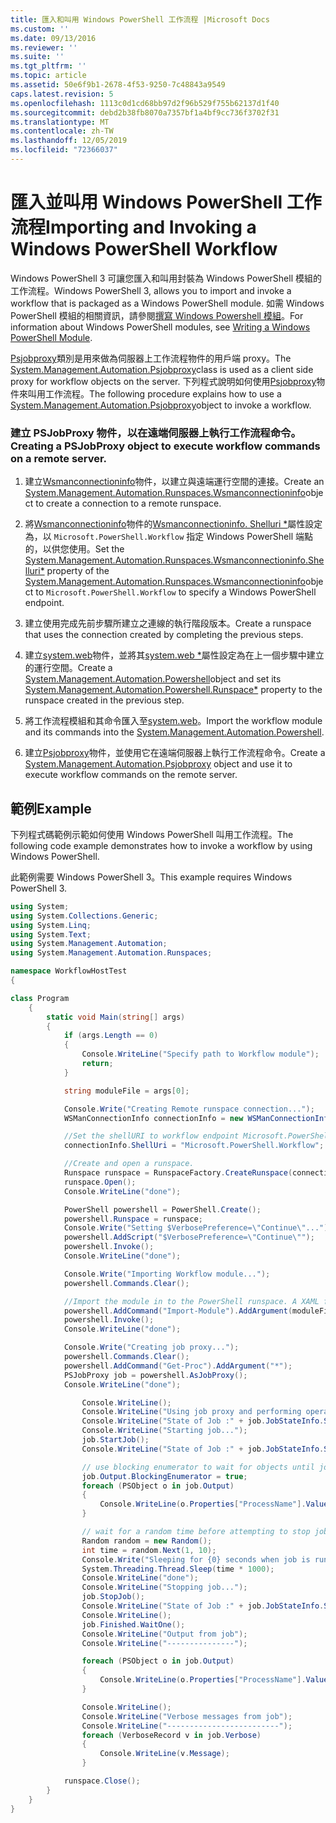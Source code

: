 ```yaml
---
title: 匯入和叫用 Windows PowerShell 工作流程 |Microsoft Docs
ms.custom: ''
ms.date: 09/13/2016
ms.reviewer: ''
ms.suite: ''
ms.tgt_pltfrm: ''
ms.topic: article
ms.assetid: 50e6f9b1-2678-4f53-9250-7c48843a9549
caps.latest.revision: 5
ms.openlocfilehash: 1113c0d1cd68bb97d2f96b529f755b62137d1f40
ms.sourcegitcommit: debd2b38fb8070a7357bf1a4bf9cc736f3702f31
ms.translationtype: MT
ms.contentlocale: zh-TW
ms.lasthandoff: 12/05/2019
ms.locfileid: "72366037"
---
```

# <a name="importing-and-invoking-a-windows-powershell-workflow"></a><span data-ttu-id="eb493-102">匯入並叫用 Windows PowerShell 工作流程</span><span class="sxs-lookup"><span data-stu-id="eb493-102">Importing and Invoking a Windows PowerShell Workflow</span></span>

<span data-ttu-id="eb493-103">Windows PowerShell 3 可讓您匯入和叫用封裝為 Windows PowerShell 模組的工作流程。</span><span class="sxs-lookup"><span data-stu-id="eb493-103">Windows PowerShell 3, allows you to import and invoke a workflow that is packaged as a Windows PowerShell module.</span></span> <span data-ttu-id="eb493-104">如需 Windows PowerShell 模組的相關資訊，請參閱[撰寫 Windows Powershell 模組](../module/writing-a-windows-powershell-module.md)。</span><span class="sxs-lookup"><span data-stu-id="eb493-104">For information about Windows PowerShell modules, see [Writing a Windows PowerShell Module](../module/writing-a-windows-powershell-module.md).</span></span>

<span data-ttu-id="eb493-105">[Psjobproxy](/dotnet/api/System.Management.Automation.PSJobProxy)類別是用來做為伺服器上工作流程物件的用戶端 proxy。</span><span class="sxs-lookup"><span data-stu-id="eb493-105">The [System.Management.Automation.Psjobproxy](/dotnet/api/System.Management.Automation.PSJobProxy)class is used as a client side proxy for workflow objects on the server.</span></span> <span data-ttu-id="eb493-106">下列程式說明如何使用[Psjobproxy](/dotnet/api/System.Management.Automation.PSJobProxy)物件來叫用工作流程。</span><span class="sxs-lookup"><span data-stu-id="eb493-106">The following procedure explains how to use a [System.Management.Automation.Psjobproxy](/dotnet/api/System.Management.Automation.PSJobProxy)object to invoke a workflow.</span></span>

### <a name="creating-a-psjobproxy-object-to-execute-workflow-commands-on-a-remote-server"></a><span data-ttu-id="eb493-107">建立 PSJobProxy 物件，以在遠端伺服器上執行工作流程命令。</span><span class="sxs-lookup"><span data-stu-id="eb493-107">Creating a PSJobProxy object to execute workflow commands on a remote server.</span></span>

1. <span data-ttu-id="eb493-108">建立[Wsmanconnectioninfo](/dotnet/api/System.Management.Automation.Runspaces.WSManConnectionInfo)物件，以建立與遠端運行空間的連接。</span><span class="sxs-lookup"><span data-stu-id="eb493-108">Create an [System.Management.Automation.Runspaces.Wsmanconnectioninfo](/dotnet/api/System.Management.Automation.Runspaces.WSManConnectionInfo)object to create a connection to a remote runspace.</span></span>

2. <span data-ttu-id="eb493-109">將[Wsmanconnectioninfo](/dotnet/api/System.Management.Automation.Runspaces.WSManConnectionInfo)物件的[Wsmanconnectioninfo. Shelluri \*](/dotnet/api/System.Management.Automation.Runspaces.WSManConnectionInfo.ShellUri)屬性設定為，以 `Microsoft.PowerShell.Workflow` 指定 Windows PowerShell 端點的，以供您使用。</span><span class="sxs-lookup"><span data-stu-id="eb493-109">Set the [System.Management.Automation.Runspaces.Wsmanconnectioninfo.Shelluri\*](/dotnet/api/System.Management.Automation.Runspaces.WSManConnectionInfo.ShellUri) property of the [System.Management.Automation.Runspaces.Wsmanconnectioninfo](/dotnet/api/System.Management.Automation.Runspaces.WSManConnectionInfo)object to `Microsoft.PowerShell.Workflow` to specify a Windows PowerShell endpoint.</span></span>

3. <span data-ttu-id="eb493-110">建立使用完成先前步驟所建立之連線的執行階段版本。</span><span class="sxs-lookup"><span data-stu-id="eb493-110">Create a runspace that uses the connection created by completing the previous steps.</span></span>

4. <span data-ttu-id="eb493-111">建立[system.web](/dotnet/api/System.Management.Automation.PowerShell)物件，並將其[system.web \*](/dotnet/api/System.Management.Automation.PowerShell.Runspace)屬性設定為在上一個步驟中建立的運行空間。</span><span class="sxs-lookup"><span data-stu-id="eb493-111">Create a [System.Management.Automation.Powershell](/dotnet/api/System.Management.Automation.PowerShell)object and set its [System.Management.Automation.Powershell.Runspace\*](/dotnet/api/System.Management.Automation.PowerShell.Runspace) property to the runspace created in the previous step.</span></span>

5. <span data-ttu-id="eb493-112">將工作流程模組和其命令匯入至[system.web](/dotnet/api/System.Management.Automation.PowerShell)。</span><span class="sxs-lookup"><span data-stu-id="eb493-112">Import the workflow module and its commands into the [System.Management.Automation.Powershell](/dotnet/api/System.Management.Automation.PowerShell).</span></span>

6. <span data-ttu-id="eb493-113">建立[Psjobproxy](/dotnet/api/System.Management.Automation.PSJobProxy)物件，並使用它在遠端伺服器上執行工作流程命令。</span><span class="sxs-lookup"><span data-stu-id="eb493-113">Create a [System.Management.Automation.Psjobproxy](/dotnet/api/System.Management.Automation.PSJobProxy) object and use it to execute workflow commands on the remote server.</span></span>

## <a name="example"></a><span data-ttu-id="eb493-114">範例</span><span class="sxs-lookup"><span data-stu-id="eb493-114">Example</span></span>

<span data-ttu-id="eb493-115">下列程式碼範例示範如何使用 Windows PowerShell 叫用工作流程。</span><span class="sxs-lookup"><span data-stu-id="eb493-115">The following code example demonstrates how to invoke a workflow by using Windows PowerShell.</span></span>

<span data-ttu-id="eb493-116">此範例需要 Windows PowerShell 3。</span><span class="sxs-lookup"><span data-stu-id="eb493-116">This example requires Windows PowerShell 3.</span></span>

```csharp
using System;
using System.Collections.Generic;
using System.Linq;
using System.Text;
using System.Management.Automation;
using System.Management.Automation.Runspaces;

namespace WorkflowHostTest
{

class Program
    {
        static void Main(string[] args)
        {
            if (args.Length == 0)
            {
                Console.WriteLine("Specify path to Workflow module");
                return;
            }

            string moduleFile = args[0];

            Console.Write("Creating Remote runspace connection...");
            WSManConnectionInfo connectionInfo = new WSManConnectionInfo();

            //Set the shellURI to workflow endpoint Microsoft.PowerShell.Workflow
            connectionInfo.ShellUri = "Microsoft.PowerShell.Workflow";

            //Create and open a runspace.
            Runspace runspace = RunspaceFactory.CreateRunspace(connectionInfo);
            runspace.Open();
            Console.WriteLine("done");

            PowerShell powershell = PowerShell.Create();
            powershell.Runspace = runspace;
            Console.Write("Setting $VerbosePreference=\"Continue\"...");
            powershell.AddScript("$VerbosePreference=\"Continue\"");
            powershell.Invoke();
            Console.WriteLine("done");

            Console.Write("Importing Workflow module...");
            powershell.Commands.Clear();

            //Import the module in to the PowerShell runspace. A XAML file could also be imported directly by using Import-Module.
            powershell.AddCommand("Import-Module").AddArgument(moduleFile);
            powershell.Invoke();
            Console.WriteLine("done");

            Console.Write("Creating job proxy...");
            powershell.Commands.Clear();
            powershell.AddCommand("Get-Proc").AddArgument("*");
            PSJobProxy job = powershell.AsJobProxy();
            Console.WriteLine("done");

                Console.WriteLine();
                Console.WriteLine("Using job proxy and performing operations...");
                Console.WriteLine("State of Job :" + job.JobStateInfo.State.ToString());
                Console.WriteLine("Starting job...");
                job.StartJob();
                Console.WriteLine("State of Job :" + job.JobStateInfo.State.ToString());

                // use blocking enumerator to wait for objects until job finishes
                job.Output.BlockingEnumerator = true;
                foreach (PSObject o in job.Output)
                {
                    Console.WriteLine(o.Properties["ProcessName"].Value.ToString());
                }

                // wait for a random time before attempting to stop job
                Random random = new Random();
                int time = random.Next(1, 10);
                Console.Write("Sleeping for {0} seconds when job is running on another thread...", time);
                System.Threading.Thread.Sleep(time * 1000);
                Console.WriteLine("done");
                Console.WriteLine("Stopping job...");
                job.StopJob();
                Console.WriteLine("State of Job :" + job.JobStateInfo.State.ToString());
                Console.WriteLine();
                job.Finished.WaitOne();
                Console.WriteLine("Output from job");
                Console.WriteLine("---------------");

                foreach (PSObject o in job.Output)
                {
                    Console.WriteLine(o.Properties["ProcessName"].Value.ToString());
                }

                Console.WriteLine();
                Console.WriteLine("Verbose messages from job");
                Console.WriteLine("-------------------------");
                foreach (VerboseRecord v in job.Verbose)
                {
                    Console.WriteLine(v.Message);
                }

            runspace.Close();
        }
    }
}

```